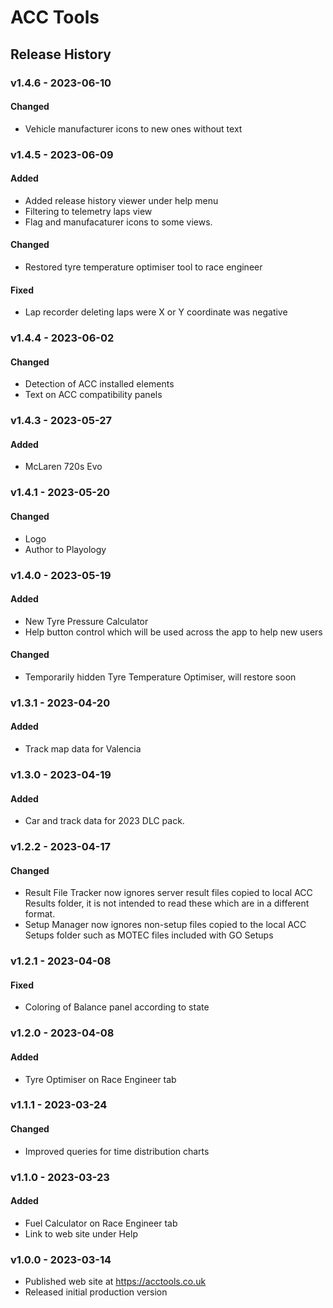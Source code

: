 # ACC Tools

## Release History

### v1.4.6 - 2023-06-10

#### Changed
- Vehicle manufacturer icons to new ones without text


### v1.4.5 - 2023-06-09

#### Added
- Added release history viewer under help menu
- Filtering to telemetry laps view
- Flag and manufacaturer icons to some views.

#### Changed
- Restored tyre temperature optimiser tool to race engineer

#### Fixed
- Lap recorder deleting laps were X or Y coordinate was negative


### v1.4.4 - 2023-06-02

#### Changed
- Detection of ACC installed elements
- Text on ACC compatibility panels


### v1.4.3 - 2023-05-27

#### Added
- McLaren 720s Evo


### v1.4.1 - 2023-05-20

#### Changed
- Logo
- Author to Playology


### v1.4.0 - 2023-05-19

#### Added
- New Tyre Pressure Calculator
- Help button control which will be used across the app to help new users

#### Changed
- Temporarily hidden Tyre Temperature Optimiser, will restore soon


### v1.3.1 - 2023-04-20

#### Added
- Track map data for Valencia


### v1.3.0 - 2023-04-19

#### Added
- Car and track data for 2023 DLC pack.


### v1.2.2 - 2023-04-17

#### Changed
- Result File Tracker now ignores server result files copied to local ACC Results folder, it is not intended to read these which are in a different format.
- Setup Manager now ignores non-setup files copied to the local ACC Setups folder such as MOTEC files included with GO Setups


### v1.2.1 - 2023-04-08

#### Fixed
- Coloring of Balance panel according to state


### v1.2.0 - 2023-04-08

#### Added
- Tyre Optimiser on Race Engineer tab


### v1.1.1 - 2023-03-24

#### Changed
- Improved queries for time distribution charts


### v1.1.0 - 2023-03-23

#### Added
- Fuel Calculator on Race Engineer tab
- Link to web site under Help


### v1.0.0 - 2023-03-14

- Published web site at https://acctools.co.uk
- Released initial production version

